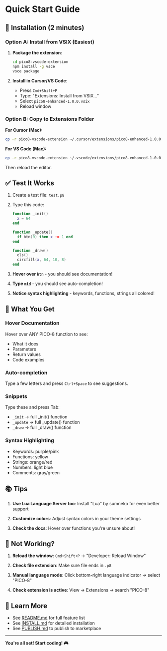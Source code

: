 # Quick Start Guide

## 🚀 Installation (2 minutes)

### Option A: Install from VSIX (Easiest)

1. **Package the extension**:
   ```bash
   cd pico8-vscode-extension
   npm install -g vsce
   vsce package
   ```

2. **Install in Cursor/VS Code**:
   - Press `Cmd+Shift+P`
   - Type: "Extensions: Install from VSIX..."
   - Select `pico8-enhanced-1.0.0.vsix`
   - Reload window

### Option B: Copy to Extensions Folder

**For Cursor (Mac):**
```bash
cp -r pico8-vscode-extension ~/.cursor/extensions/pico8-enhanced-1.0.0
```

**For VS Code (Mac):**
```bash
cp -r pico8-vscode-extension ~/.vscode/extensions/pico8-enhanced-1.0.0
```

Then reload the editor.

## ✅ Test It Works

1. Create a test file: `test.p8`

2. Type this code:
   ```lua
   function _init()
     x = 64
   end

   function _update()
     if btn(0) then x -= 1 end
   end

   function _draw()
     cls()
     circfill(x, 64, 10, 8)
   end
   ```

3. **Hover over `btn`** - you should see documentation!

4. **Type `mid`** - you should see auto-completion!

5. **Notice syntax highlighting** - keywords, functions, strings all colored!

## 🎨 What You Get

### Hover Documentation
Hover over ANY PICO-8 function to see:
- What it does
- Parameters
- Return values
- Code examples

### Auto-completion
Type a few letters and press `Ctrl+Space` to see suggestions.

### Snippets
Type these and press Tab:
- `_init` → full _init() function
- `_update` → full _update() function
- `_draw` → full _draw() function

### Syntax Highlighting
- Keywords: purple/pink
- Functions: yellow
- Strings: orange/red
- Numbers: light blue
- Comments: gray/green

## 📚 Tips

1. **Use Lua Language Server too**: Install "Lua" by sumneko for even better support

2. **Customize colors**: Adjust syntax colors in your theme settings

3. **Check the docs**: Hover over functions you're unsure about!

## 🐛 Not Working?

1. **Reload the window**: `Cmd+Shift+P` → "Developer: Reload Window"

2. **Check file extension**: Make sure file ends in `.p8`

3. **Manual language mode**: Click bottom-right language indicator → select "PICO-8"

4. **Check extension is active**: View → Extensions → search "PICO-8"

## 📖 Learn More

- See [README.md](README.md) for full feature list
- See [INSTALL.md](INSTALL.md) for detailed installation
- See [PUBLISH.md](PUBLISH.md) to publish to marketplace

---

**You're all set! Start coding! 🎮**

